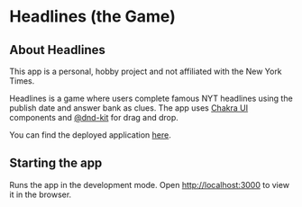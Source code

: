 # Headlines (the Game)

## About Headlines

This app is a personal, hobby project and not affiliated with the New York
Times.

Headlines is a game where users complete famous NYT headlines using the publish
date and answer bank as clues. The app uses [Chakra UI](https://chakra-ui.com/)
components and [@dnd-kit](https://dndkit.com/) for drag and drop.

You can find the deployed application
[here](https://headlines-oliviawongnyc.vercel.app/).

## Starting the app

Runs the app in the development mode. Open
[http://localhost:3000](http://localhost:3000) to view it in the browser.
